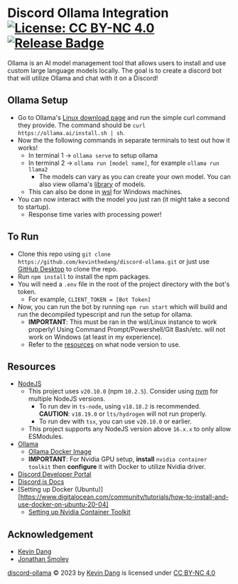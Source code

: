 # Discord Ollama Integration [![License: CC BY-NC 4.0](https://img.shields.io/badge/License-CC_BY--NC_4.0-darkgreen.svg)](https://creativecommons.org/licenses/by-nc/4.0/) [![Release Badge](https://img.shields.io/github/v/release/kevinthedang/discord-ollama?logo=github)](https://github.com/kevinthedang/discord-ollama/releases/latest)
Ollama is an AI model management tool that allows users to install and use custom large language models locally. The goal is to create a discord bot that will utilize Ollama and chat with it on a Discord!

## Ollama Setup
* Go to Ollama's [Linux download page](https://ollama.ai/download/linux) and run the simple curl command they provide. The command should be `curl https://ollama.ai/install.sh | sh`.
* Now the the following commands in separate terminals to test out how it works!
    * In terminal 1 -> `ollama serve` to setup ollama
    * In terminal 2 -> `ollama run [model name]`, for example `ollama run llama2`
        * The models can vary as you can create your own model. You can also view ollama's [library](https://ollama.ai/library) of models.
    * This can also be done in [wsl](https://learn.microsoft.com/en-us/windows/wsl/install) for Windows machines.
* You can now interact with the model you just ran (it might take a second to startup).
    * Response time varies with processing power!

## To Run
* Clone this repo using `git clone https://github.com/kevinthedang/discord-ollama.git` or just use [GitHub Desktop](https://desktop.github.com/) to clone the repo.
* Run `npm install` to install the npm packages.
* You will need a `.env` file in the root of the project directory with the bot's token. 
    * For example, `CLIENT_TOKEN = [Bot Token]`
* Now, you can run the bot by running `npm run start` which will build and run the decompiled typescript and run the setup for ollama.
    * **IMPORTANT**: This must be ran in the wsl/Linux instance to work properly! Using Command Prompt/Powershell/Git Bash/etc. will not work on Windows (at least in my experience).
    * Refer to the [resources](#resources) on what node version to use.

## Resources
* [NodeJS](https://nodejs.org/en)
    * This project uses `v20.10.0` (npm `10.2.5`). Consider using [nvm](https://github.com/nvm-sh/nvm) for multiple NodeJS versions.
        * To run dev in `ts-node`, using `v18.18.2` is recommended. **CAUTION**: `v18.19.0` or `lts/hydrogen` will not run properly.
        * To run dev with `tsx`, you can use `v20.10.0` or earlier.
    * This project supports any NodeJS version above `16.x.x` to only allow ESModules.
* [Ollama](https://ollama.ai/)
    * [Ollama Docker Image](https://hub.docker.com/r/ollama/ollama)
    * **IMPORTANT**: For Nvidia GPU setup, **install** `nvidia container toolkit` then **configure** it with Docker to utilize Nvidia driver.
* [Discord Developer Portal](https://discord.com/developers/docs/intro)
* [Discord.js Docs](https://discord.js.org/docs/packages/discord.js/main)
* [Setting up Docker (Ubuntu)][https://www.digitalocean.com/community/tutorials/how-to-install-and-use-docker-on-ubuntu-20-04]
    * [Setting up Nvidia Container Toolkit](https://docs.nvidia.com/datacenter/cloud-native/container-toolkit/latest/install-guide.html)

## Acknowledgement
* [Kevin Dang](https://github.com/kevinthedang)
* [Jonathan Smoley](https://github.com/JT2M0L3Y)

[discord-ollama](https://github.com/kevinthedang/discord-ollama) © 2023 by [Kevin Dang](https://github.com/kevinthedang) is licensed under [CC BY-NC 4.0](https://creativecommons.org/licenses/by-nc/4.0/?ref=chooser-v1)